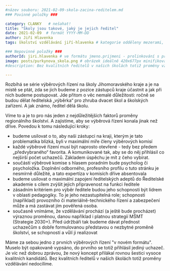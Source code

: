 ```yaml
---
#název souboru: 2021-02-09-skola-zacina-reditelem.md
### Povinné položky ###

category: CLANKY   # nešahat!
title: "Školy jsou takové, jaký je jejich ředitel"
date: 2021-02-09  # formát YYYY-MM-DD
author: Jiří Hlavenka
tags: školství vzdělávání jiří-hlavenka # kategorie odděleny mezerami, např. volby zemědělství životní-prostředí piráti (viz https://jihomoravsky.pirati.cz/tags/)

### Nepovinné položky ###
authorId: jiri.hlavenka # ve formátu jmeno.prijmeni - prolinkování s profilem přes uid
image: posts/purkynova_skola.png # obrázek ideálně 420x677px minifikovaný přes https://tinypng.com/
#description: Bez kvalitních ředitelů v našich školách totiž proměny vzdělávání nedocílíme.

---
```


Rozbíhá se série výběrových řízení na školy Jihomoravského kraje a je na místě se ptát, zda se jich budeme z pozice zástupců kraje účastnit a jak při nich budeme postupovat. Jde přitom o věc nemalé důležitosti: ročně se budou dělat ředitelská „výběrka“ pro zhruba dvacet škol a školských zařízení. A jak známo, ředitel dělá školu.

Víme to a je to pro nás jeden z nejdůležitějších faktorů proměny regionálního školství. A zajistíme, aby se výběrová řízení konala jinak než dříve. Povedou k tomu následující kroky:

- budeme usilovat o to, aby naši zástupci na kraji, kterým je tato problematika blízká, byli v maximální míře členy výběrových komisí
- každé výběrové řízení musí být naprosto otevřené - tedy bez předem „předvybraného“ favorita. A komunikované tak, aby se do něj přihlásil co nejširší počet uchazečů. Základem úspěchu je mít z čeho vybírat.
- součástí výběrové komise s hlasem poradním bude psycholog či psycholožka. Doplnění odborného, profesního profilu o tuto stránku je nesmírně důležité, a tato expertíza v komisích dříve absentovala
- budeme usilovat o maximální zapojení ředitelských adeptů do Ředitelské akademie s cílem zvýšit jejich připravenost na funkci ředitele
- zásadním kritériem pro výběr ředitele budou jeho schopnosti být lídrem v oblasti pedagogiky. To je jeho nezastupitelná role; schopnosti (například) provozního či materiálně-technického řízení a zabezpečení může a má zastávat jím pověřená osoba. 
- současně vnímáme, že vzdělávání prochází (a ještě bude procházet) výraznou proměnou, danou například i platnou strategií MŠMT (Strategie 2030+). Před údržbáři tak budeme dávat přednost uchazečům s dobře formulovanou představou o nezbytné proměně školství, se schopností a vůlí ji realizovat

Máme za sebou jedno z prvních výběrových řízení "v novém formátu". Muselo být opakovaně vypsáno, do prvního se totiž přihlásil jediný uchazeč. Je víc než dobrou zprávou, že nový koncept přilákal rovnou šestici vysoce kvalitních kandidátů. Bez kvalitních ředitelů v našich školách totiž proměny vzdělávání nedocílíme.
